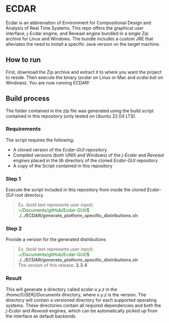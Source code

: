 # ECDAR
Ecdar is an abbreviation of Environment for Compositional Design and Analysis of Real Time Systems. This repo offers the graphical user interface, j-Ecdar engine, and Reveaal engine bundled in a single Zip archive for Linux and Windows. The bundle includes a custom JRE that alleviates the need to install a specific Java version on the target machine.

## How to run
First, download the Zip archive and extract it to where you want the project to reside. Then execute the binary (_ecdar_ on Linux or Mac and _ecdar.bat_ on Windows). You are now running ECDAR!

## Build process
The folder contained in the zip file was generated using the build script contained in this repository (only tested on Ubuntu 22.04 LTS).

### Requirements
The script requires the following:
- A cloned version of the _Ecdar-GUI_ repository
- Compiled versions (both UNIX and Windows) of the _j-Ecdar_ and _Reveaal_ engines placed in the _lib_ directory of the cloned _Ecdar-GUI_ repository
- A copy of the Script contained in this repository

### Step 1
Execute the script included in this repository from inside the cloned _Ecdar-GUI_ root directory.

> Ex. (bold text represents user input):\
> <span style="color:green">~/Documents/gitHub/Ecdar-GUI/$</span> **./../ECDAR/generate_platform_specific_distributions.sh**

### Step 2
Provide a version for the generated distributions

> Ex. (bold text represents user input):\
> <span style="color:green">~/Documents/gitHub/Ecdar-GUI/$</span> **./../ECDAR/generate_platform_specific_distributions.sh**\
> The version of this release: **2.3.4**

### Result
This will generate a directory called _ecdar-x.y.z_ in the _/home/[USER]/Documents_ directory, where _x.y.z_ is the version.
The directory will contain a versioned directory for each supported operating systems.
These directories contain all required dependencies and both the _j-Ecdar_ and _Reveaal_ engines, which can be automatically picked up from the interface as default backends.
